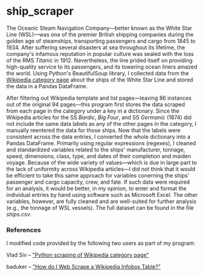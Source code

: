 # ship_scraper
 
The Oceanic Steam Navigation Company—better known as the White Star Line (WSL)—was one of the premier British shipping companies during the golden age of steamships, transporting passengers and cargo from 1845 to 1934. After suffering several disasters at sea throughout its lifetime, the company's infamous reputation in popular culture was sealed with the loss of the RMS <i>Titanic</i> in 1912. Nevertheless, the line prided itself on providing high-quality service to its passengers, and its towering ocean liners amazed the world. Using Python's BeautifulSoup library, I collected data from the <a href="https://en.wikipedia.org/wiki/Category:Ships_of_the_White_Star_Line">Wikipedia category page</a> about the ships of the White Star Line and stored the data in a Pandas DataFrame.

After filtering out Wikipedia template and list pages—leaving 86 instances out of the original 94 pages—this program first stores the data scraped from each page in the category under a key in a dictionary. Since the Wikipedia articles for the SS <i>Bardic</i>, <i>Big Four</i>, and SS <i>Germanic</i> (1874) did not include the same data labels as any of the other pages in the category, I manually reentered the data for those ships. Now that the labels were consistent across the data entries, I converted the whole dictionary into a Pandas DataFrame. Primarily using regular expressions (regexes), I cleaned and standardized variables related to the ships' manufacturer, tonnage, speed, dimensions, class, type, and dates of their completion and maiden voyage. Because of the wide variety of values—which is due in large part to the lack of uniformity across Wikipedia articles—I did not think that it would be efficient to take this same approach for variables conerning the ships' passenger and cargo capacity, crew, and fate. If such data were required for an analysis, it would be better, in my opinion, to enter and format the individual entries by hand using software such as Microsoft Excel. The other variables, however, are fully cleaned and are well-suited for further analysis (e.g., the tonnage of WSL vessels). The full dataset can be found in the file <i>ships.csv</i>.


### References
I modified code provided by the following two users as part of my program:

Vlad Siv – <a href="https://stackoverflow.com/questions/70233801/python-scraping-of-wikipedia-category-page">"Python scraping of Wikipedia category page"</a><p>
baduker – <a href="http://5.9.10.113/64256790/how-do-i-web-scrape-a-wikipedia-infobox-table">"How do I Web Scrape a Wikipedia Infobox Table?"</a>

